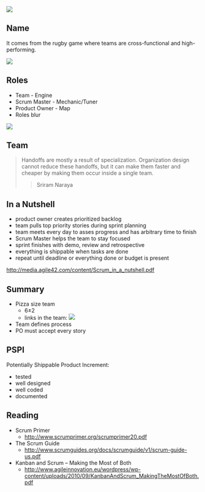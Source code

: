 ![](https://www.scrum.org/Portals/0/Skins/Scrum//images/logo-notag_275x64.png)

## Name
It comes from the rugby game where teams are cross-functional and
high-performing.

![](https://upload.wikimedia.org/wikipedia/commons/1/1a/ST_vs_Gloucester_-_Match_-_23.JPG)

## Roles
* Team - Engine
* Scrum Master - Mechanic/Tuner
* Product Owner - Map
* Roles blur

![](http://www.agilenutshell.com/assets/how-is-agile-different/rolesblur.png)

## Team

> Handoffs are mostly a result of specialization.
Organization design cannot reduce these handoffs, but it can make them faster
and cheaper by making them occur inside a single team.
>> Sriram Naraya

## In a Nutshell

* product owner creates prioritized backlog
* team pulls top priority stories during sprint planning
* team meets every day to asses progress and has arbitrary time to finish
* Scrum Master helps the team to stay focused
* sprint finishes with demo, review and retrospective
* everything is shippable when tasks are done
* repeat until deadline or everything done or budget is present

http://media.agile42.com/content/Scrum_in_a_nutshell.pdf

## Summary
* Pizza size team
  * 6±2
  * links in the team: ![](https://latex.artofproblemsolving.com/6/4/f/64f8070867b03b0dc224db7e741135e07f4502c6.png)
* Team defines process
* PO must accept every story

## PSPI

Potentially Shippable Product Increment:

* tested
* well designed
* well coded
* documented

## Reading

* Scrum Primer
  * http://www.scrumprimer.org/scrumprimer20.pdf
* The Scrum Guide
  * http://www.scrumguides.org/docs/scrumguide/v1/scrum-guide-us.pdf
* Kanban and Scrum – Making the Most of Both
  * http://www.agileinnovation.eu/wordpress/wp-content/uploads/2010/09/KanbanAndScrum_MakingTheMostOfBoth.pdf
